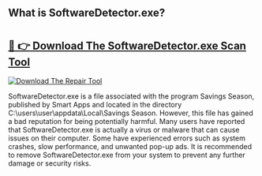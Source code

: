 ## What is SoftwareDetector.exe? 

# <h2><a href="https://exedetect.com/download.php?SoftwareDetector.exe">🔗 👉 Download The SoftwareDetector.exe Scan Tool</a></h2>

[![Download The Repair Tool](https://exedetect.com/download-button.jpg)](https://exedetect.com/download.php?SoftwareDetector.exe)

SoftwareDetector.exe is a file associated with the program Savings Season, published by Smart Apps and located in the directory C:\users\user\appdata\Local\Savings Season. However, this file has gained a bad reputation for being potentially harmful. Many users have reported that SoftwareDetector.exe is actually a virus or malware that can cause issues on their computer. Some have experienced errors such as system crashes, slow performance, and unwanted pop-up ads. It is recommended to remove SoftwareDetector.exe from your system to prevent any further damage or security risks.